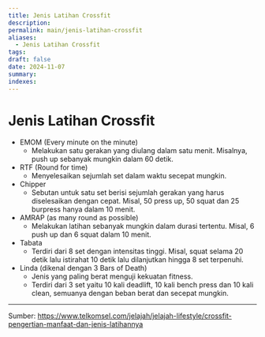 ```yaml
---
title: Jenis Latihan Crossfit
description: 
permalink: main/jenis-latihan-crossfit
aliases:
  - Jenis Latihan Crossfit
tags: 
draft: false
date: 2024-11-07
summary: 
indexes:
---
```

# Jenis Latihan Crossfit
- EMOM (Every minute on the minute)
	- Melakukan satu gerakan yang diulang dalam satu menit. Misalnya, push up sebanyak mungkin dalam 60 detik.
- RTF (Round for time)
	- Menyelesaikan sejumlah set dalam waktu secepat mungkin.
- Chipper
	- Sebutan untuk satu set berisi sejumlah gerakan yang harus diselesaikan dengan cepat. Misal, 50 press up, 50 squat dan 25 burpress hanya dalam 10 menit.
- AMRAP (as many round as possible)
	- Melakukan latihan sebanyak mungkin dalam durasi tertentu. Misal, 6 push up dan 6 squat dalam 10 menit.
- Tabata
	- Terdiri dari 8 set dengan intensitas tinggi. Misal, squat selama 20 detik lalu istirahat 10 detik lalu dilanjutkan hingga 8 set terpenuhi.
- Linda (dikenal dengan 3 Bars of Death)
	- Jenis yang paling berat menguji kekuatan fitness.
	- Terdiri dari 3 set yaitu 10 kali deadlift, 10 kali bench press dan 10 kali clean, semuanya dengan beban berat dan secepat mungkin.



---
Sumber: https://www.telkomsel.com/jelajah/jelajah-lifestyle/crossfit-pengertian-manfaat-dan-jenis-latihannya
